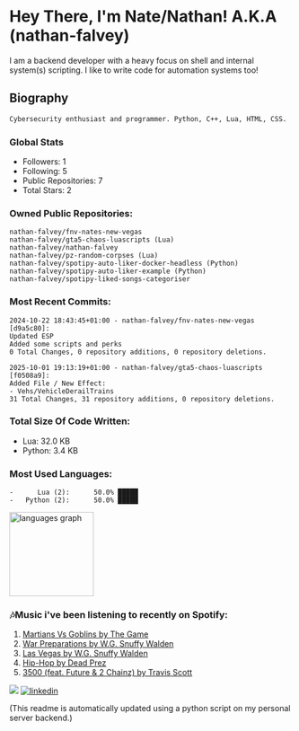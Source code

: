 # Hey There, I'm Nate/Nathan! A.K.A (nathan-falvey)
I am a backend developer with a heavy focus on shell and internal system(s) scripting. I like to write code for automation systems too!
## Biography
```bash
Cybersecurity enthusiast and programmer. Python, C++, Lua, HTML, CSS. 
```
### Global Stats
* Followers: 1
* Following: 5
* Public Repositories: 7
* Total Stars: 2
### Owned Public Repositories:
```
nathan-falvey/fnv-nates-new-vegas
nathan-falvey/gta5-chaos-luascripts (Lua)
nathan-falvey/nathan-falvey
nathan-falvey/pz-random-corpses (Lua)
nathan-falvey/spotipy-auto-liker-docker-headless (Python)
nathan-falvey/spotipy-auto-liker-example (Python)
nathan-falvey/spotipy-liked-songs-categoriser
```
### Most Recent Commits:
```
2024-10-22 18:43:45+01:00 - nathan-falvey/fnv-nates-new-vegas [d9a5c80]: 
Updated ESP
Added some scripts and perks
0 Total Changes, 0 repository additions, 0 repository deletions.

2025-10-01 19:13:19+01:00 - nathan-falvey/gta5-chaos-luascripts [f0508a9]: 
Added File / New Effect:
- Vehs/VehicleDerailTrains
31 Total Changes, 31 repository additions, 0 repository deletions.

```
### Total Size Of Code Written:
* Lua: 32.0 KB
* Python: 3.4 KB

### Most Used Languages: 
```
-      Lua (2):      50.0% █████     
-   Python (2):      50.0% █████     
```
<img src="https://github-readme-stats.vercel.app/api/top-langs?username=nathan-falvey&locale=en&hide_title=false&layout=compact&card_width=320&langs_count=5&theme=dark&hide_border=false" height="150" alt="languages graph"  />

### 🎶Music i've been listening to recently on Spotify:
1. [Martians Vs Goblins by The Game](https://open.spotify.com/track/1UIcqXAA24eg76EFWViwr5)
2. [War Preparations by W.G. Snuffy Walden](https://open.spotify.com/track/6Ln8Nz4Rjcm0c3KAdLYBcO)
3. [Las Vegas by W.G. Snuffy Walden](https://open.spotify.com/track/58a5aBZ4Ivgp8eQZgr5c2J)
4. [Hip-Hop by Dead Prez](https://open.spotify.com/track/2HoDr1yVksl19omOhc1zWy)
5. [3500 (feat. Future & 2 Chainz) by Travis Scott](https://open.spotify.com/track/1SGt65i9AnXYdDQt1AtDRH)

![](https://komarev.com/ghpvc/?username=nathan-falvey&color=green&style=for-the-badge)
[![linkedin](https://img.shields.io/badge/linkedin-0A66C2?style=for-the-badge&logo=linkedin&logoColor=white)](https://www.linkedin.com/in/nathan-falvey/)

(This readme is automatically updated using a python script on my personal server backend.)
